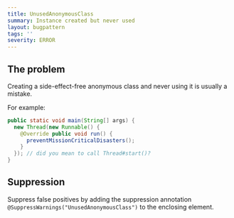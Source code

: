 ```yaml
---
title: UnusedAnonymousClass
summary: Instance created but never used
layout: bugpattern
tags: ''
severity: ERROR
---
```


<!--
*** AUTO-GENERATED, DO NOT MODIFY ***
To make changes, edit the @BugPattern annotation or the explanation in docs/bugpattern.
-->


## The problem
Creating a side-effect-free anonymous class and never using it is usually a
mistake.

For example:

```java
public static void main(String[] args) {
  new Thread(new Runnable() {
    @Override public void run() {
      preventMissionCriticalDisasters();
    }
  }); // did you mean to call Thread#start()?
}
```

## Suppression
Suppress false positives by adding the suppression annotation `@SuppressWarnings("UnusedAnonymousClass")` to the enclosing element.

